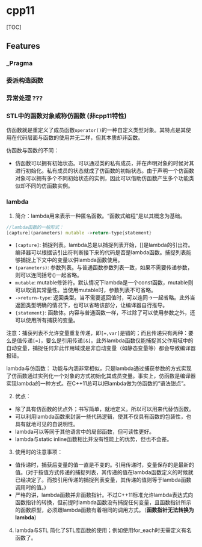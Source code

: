 # cpp11

[TOC]

## Features

### _Pragma

### 委派构造函数


### 异常处理 ???


### STL中的函数对象或称仿函数 (非cpp11特性)
仿函数就是重定义了成员函数`operator()`的一种自定义类型对象。其特点是其使用在代码层面与函数的使用并无二样，但其本质却非函数。

仿函数与函数的不同：
* 仿函数可以拥有初始状态。可以通过类的私有成员，并在声明对象的时候对其进行初始化。私有成员的状态就成了仿函数的初始状态。由于声明一个仿函数对象可以拥有多个不同初始状态的实例，因此可以借助仿函数产生多个功能类似却不同的仿函数实例。


### lambda
1. 简介：lambda用来表示一种匿名函数。“函数式编程”是以其概念为基础。
~~~cpp
//lambda函数的一般形式：
[capture](parameters) mutable ->return-type{statement}
~~~
* `[capture]`: 捕捉列表。lambda总是以捕捉列表开始，[]是lambda的引出符。编译器可以根据该引出符判断接下来的代码是否是lambda函数。捕捉列表能够捕捉上下文中的变量以供lambda函数使用。
* `(parameters)`: 参数列表。与普通函数参数列表一致，如果不需要传递参数，则可以连同括号()一起省略。
* `mutable`: mutable修饰符。默认情况下lambda是一个const函数，mutable则可以取消其常量性。当使用mutable时，参数列表不可省略。
* `->return-type`: 返回类型。当不需要返回值时，可以连同->一起省略。此外当返回类型明确的情况下，也可以省略该部分，让编译器自行推导。
* `{statement}`: 函数体。内容与普通函数一样，不过除了可以使用参数之外，还可以使用所有捕获的变量。

注意：捕获列表不允许变量重复传递，即`[=,var]`是错的；而且传递只有两种：要么是值传递`[=]`，要么是引用传递`[&]`。此外lambda函数仅能捕捉其父作用域中的自动变量，捕捉任何非此作用域或是非自动变量（如静态变量等）都会导致编译器报错。


lambda与仿函数：
功能与内涵非常相似，只是lambda通过捕获参数的方式实现了仿函数通过实列化一个对象的方式初始化其成员变量。事实上，仿函数是编译器实现lambda的一种方式。在C++11总可以把lambda做为仿函数的“语法甜点”。


2. 优点：
* 除了具有仿函数的优点外；书写简单，就地定义。所以可以用来代替仿函数。
* 可以利用lambda函数来封装一些代码逻辑，使其不仅具有函数的包装性，也具有就地可见的自说明性。
* lambda可以等同于其他语言中的局部函数，但可读性更好。
* lambda与static inline函数相比并没有性能上的优势，但也不会差。

3. 使用时的注意事项：
* 值传递时，捕获后变量的值一直是不变的。引用传递时，变量保存的是最新的值。(对于按值方式传递的捕捉列表，其传递的值在lambda函数定义的时候就已经决定了。而按引用传递的捕捉列表变量，其传递的值则等于lambda函数调用时的值。)
* 严格的讲，lambda函数并非函数指针。不过C++11标准允许lambda表达式向函数指针的转换，但前提时lambda函数没有捕捉任何变量，且函数指针所示的函数原型，必须跟lambda函数有着相同的调用方式。（**函数指针无法转换为lambda**）

4. lambda与STL
    简化了STL库函数的使用；例如使用for_each时无需定义有名函数了。